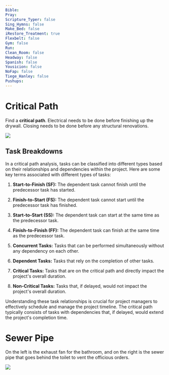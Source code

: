 ```yaml
---
Bible: 
Pray: 
Scripture_Typer: false
Sing_Hymns: false
Make_Bed: false
iRestore_Treatment: true
Flexbelt: false
Gym: false
Run: 
Clean_Room: false
Headway: false
Spanish: false
Yousicion: false
NoFap: false
Tiege_Hanley: false
Pushups:
---
```


# Critical Path

Find a **critical path**. Electrical needs to be done before finishing up the drywall. Closing needs to be done before any structural renovations.

![](https://upload.wikimedia.org/wikipedia/commons/c/cd/SimpleAONwDrag3.png)

## Task Breakdowns

In a critical path analysis, tasks can be classified into different types based on their relationships and dependencies within the project. Here are some key terms associated with different types of tasks:

1. **Start-to-Finish (SF):** The dependent task cannot finish until the predecessor task has started.
    
2. **Finish-to-Start (FS):** The dependent task cannot start until the predecessor task has finished.
    
3. **Start-to-Start (SS):** The dependent task can start at the same time as the predecessor task.
    
4. **Finish-to-Finish (FF):** The dependent task can finish at the same time as the predecessor task.
    
5. **Concurrent Tasks:** Tasks that can be performed simultaneously without any dependency on each other.
    
6. **Dependent Tasks:** Tasks that rely on the completion of other tasks.
    
7. **Critical Tasks:** Tasks that are on the critical path and directly impact the project's overall duration.
    
8. **Non-Critical Tasks:** Tasks that, if delayed, would not impact the project's overall duration.
    

Understanding these task relationships is crucial for project managers to effectively schedule and manage the project timeline. The critical path typically consists of tasks with dependencies that, if delayed, would extend the project's completion time.
# Sewer Pipe

On the left is the exhaust fan for the bathroom, and on the right is the sewer pipe that goes behind the toilet to vent the officious  orders.  

![](https://i.imgur.com/7Gg27HX.png)
